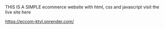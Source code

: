 THIS IS A SIMPLE ecommerce website 
with html, css and javascript
visit the live site here 

https://eccom-ktvl.onrender.com/